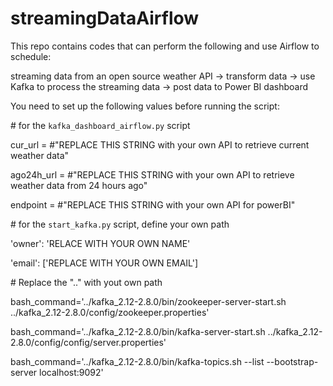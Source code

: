 # streamingDataAirflow

This repo contains codes that can perform the following and use Airflow to schedule:

streaming data from an open source weather API -> transform data -> use Kafka to process the streaming data -> post data to Power BI dashboard

You need to set up the following values before running the script:

\# for the `kafka_dashboard_airflow.py` script

cur_url = #"REPLACE THIS STRING with your own API to retrieve current weather data"

ago24h_url = #"REPLACE THIS STRING with your own API to retrieve weather data from 24 hours ago"

endpoint = #"REPLACE THIS STRING with your own API for powerBI"

\# for the `start_kafka.py` script, define your own path

'owner': 'RELACE WITH YOUR OWN NAME'

'email': ['REPLACE WITH YOUR OWN EMAIL']

\# Replace the ".." with yout own path

bash_command='../kafka_2.12-2.8.0/bin/zookeeper-server-start.sh ../kafka_2.12-2.8.0/config/zookeeper.properties'

bash_command='../kafka_2.12-2.8.0/bin/kafka-server-start.sh ../kafka_2.12-2.8.0/config/config/server.properties'

bash_command='../kafka_2.12-2.8.0/bin/kafka-topics.sh --list --bootstrap-server localhost:9092'

